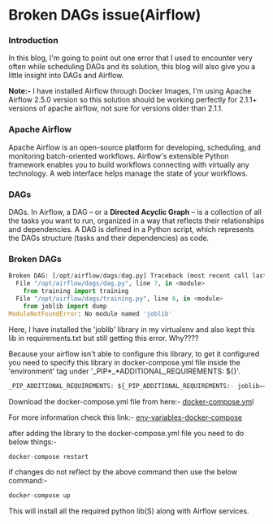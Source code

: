 # Broken DAGs issue(Airflow)

### Introduction

In this blog, I'm going to point out one error that I used to encounter very often while scheduling DAGs and its solution, this blog will also give you a little insight into DAGs and Airflow.

**Note:-** I have installed Airflow through Docker Images, I'm using Apache Airflow 2.5.0 version so this solution should be working perfectly for 2.1.1+ versions of apache airflow, not sure for versions older than 2.1.1.

### Apache Airflow

Apache Airflow is an open-source platform for developing, scheduling, and monitoring batch-oriented workflows. Airflow's extensible Python framework enables you to build workflows connecting with virtually any technology. A web interface helps manage the state of your workflows.

### DAGs

DAGs. In Airflow, a DAG – or a **Directed Acyclic Graph** – is a collection of all the tasks you want to run, organized in a way that reflects their relationships and dependencies. A DAG is defined in a Python script, which represents the DAGs structure (tasks and their dependencies) as code.

### Broken DAGs

```python
Broken DAG: [/opt/airflow/dags/dag.py] Traceback (most recent call last):
  File "/opt/airflow/dags/dag.py", line 7, in <module>
    from training import training
  File "/opt/airflow/dags/training.py", line 6, in <module>
    from joblib import dump
ModuleNotFoundError: No module named 'joblib'
```

Here, I have installed the 'joblib' library in my virtualenv and also kept this lib in requirements.txt but still getting this error. Why????

Because your airflow isn't able to configure this library, to get it configured you need to specify this library in docker-compose.yml file inside the 'environment' tag under '\_PIP*\_*ADDITIONAL\_REQUIREMENTS: ${}'.

```python
_PIP_ADDITIONAL_REQUIREMENTS: ${_PIP_ADDITIONAL_REQUIREMENTS:- joblib==1.2.0}
```

Download the docker-compose.yml file from here:- [docker-compose.ym](https://airflow.apache.org/docs/apache-airflow/stable/docker-compose.yaml)l

For more information check this link:- [env-variables-docker-compose](https://airflow.apache.org/docs/apache-airflow/stable/howto/docker-compose/index.html)

after adding the library to the docker-compose.yml file you need to do below things:-

```python
docker-compose restart
```

if changes do not reflect by the above command then use the below command:-

```python
docker-compose up
```

This will install all the required python lib(S) along with Airflow services.